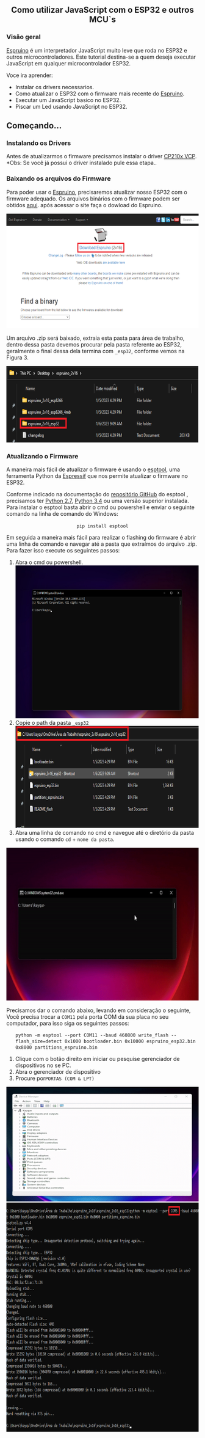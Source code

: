 <h2 align='center'>
  Como utilizar JavaScript com o ESP32 e outros MCU`s
</h2>
<h3>
  Visão geral 
</h3>
<p>
  <a href="https://github.com/espruino/Espruino">Espruino</a> é um interpretador JavaScript muito leve que roda no ESP32 e outros microcontroladores.
  Este tutorial destina-se a quem deseja executar JavaScript em qualquer microcontrolador ESP32.
</p>
<p>
Voce ira aprender:
<ul>
    <li>Instalar os drivers necessarios.</li>  
	<li>Como atualizar o ESP32 com o firmware mais recente do <a href="https://github.com/espruino/Espruino">Espruino</a>.</li>
	<li>Executar um JavaScript basico no ESP32.</li>
	<li>Piscar um Led usando JavaScript no ESP32.</li>
</ul>
<div>
    <h2>Começando...</h2>
      <h3>Instalando os Drivers</h3>
      <p>Antes de atualizarmos o firmware precisamos instalar o driver <a href="https://www.silabs.com/developers/usb-to-uart-bridge-vcp-drivers?tab=downloadso">CP210x VCP</a>. *Obs: Se você já possui o driver  instalado pule essa etapa..</p>
    <h3>Baixando os arquivos do Firmware</h3>
      <p>Para poder usar o <a href="https://github.com/espruino/Espruino">Espruino</a>, precisaremos atualizar nosso ESP32 com o firmware adequado. Os arquivos binários com o firmware podem ser obtidos <a href="http://www.espruino.com/Download">aqui</a>. após acessar o site faça o dowload do Espruino.</p>
      <img src="README\images\Espruino_screen.png" alt="Screen" width="1000" height="300">
      <p>Um arquivo .zip será baixado, extraia esta pasta para área de trabalho, dentro dessa pasta devemos procurar pela pasta referente ao ESP32, geralmente o final dessa dela termina com <code>_esp32</code>, conforme vemos na Figura 3. 
      </p>
      <p><img src="README\images\Pasta3.png" alt="Screen" width="900" height="200"></p>
   <h3>Atualizando o Firmware</h3>
   <p>A maneira mais fácil de atualizar o firmware é usando o <a href="https://docs.espressif.com/projects/esptool/en/latest/esp32/">esptool</a>, uma ferramenta Python da <a href="https://www.espressif.com/en">Espressif</a> que nos permite atualizar o firmware no ESP32.</p>
   <p>Conforme indicado na documentação do <a href="https://github.com/espressif/esptool">repositório GitHub</a> do esptool , precisamos ter <a href="https://www.python.org/downloads/">Python 2.7</a>, <a href="https://www.python.org/downloads/">Python 3.4</a> ou uma versão superior instalada. Para instalar o esptool basta abrir o cmd ou powershell e enviar o seguinte comando na linha de comando do Windows: </p>
   <p align='center'><code>pip install esptool</code></p>
</div>
<P>Em seguida a maneira mais fácil para realizar o flashing do firmware é abrir uma linha de comando e navegar até a pasta que extraímos do arquivo .zip. Para fazer isso execute os seguintes passos:</P>
<ol>
<li>Abra o cmd ou powershell.</li>
<img src="README\images\cMD.png" alt="Screen" width="950" height="400">
<li>Copie o path da pasta <code>_esp32</code></li>
<img src="README\images\FIle.png" alt="Screen" width="751" height="268">
<li>Abra uma linha de comando no cmd e navegue até o diretório da pasta usando o comando <code>cd</code> + <code>nome da pasta</code>.</li>
</ol>
<img src="README\images\ezgif.com-gif-maker (1).gif" alt="Screen" width="950" height="400">
</p>
<p>Precisamos dar o comando abaixo, levando em consideração o seguinte, Você precisa trocar a <code>COM11</code> pela porta COM da sua placa no seu computador, para isso siga os seguintes passos:</p>
<ol>
<pre><code>python -m esptool --port COM11 --baud 460800 write_flash --flash_size=detect 0x1000 bootloader.bin 0x10000 espruino_esp32.bin 0x8000 partitions_espruino.bin</code></pre>
<li>Clique com o botão direito em iniciar ou pesquise gerenciador de dispositivos no se PC.</li>
<li>Abra o gerenciador de dispositivo</li>
<li>Procure por<code>PORTAS (COM & LPT)</code></li>
</ol>
<img src="README\images\GT.gif" alt="Screen" width="900" height="300">
<img src="README\images\Untitled.png" alt="Screen" width="900" height="600">
